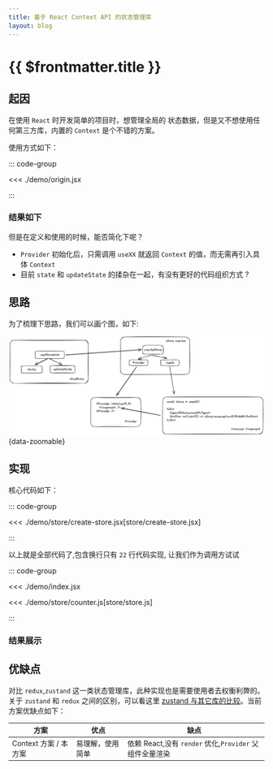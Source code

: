 ```yaml
---
title: 基于 React Context API 的状态管理库
layout: blog
---
```


<script setup>
import Demo from '@/components/ReactWrap/index.vue'
import OriginApp from './demo/origin.jsx'
import OptimizationApp from './demo/index.jsx'
</script>

# {{ $frontmatter.title }}

## 起因

在使用 `React` 时开发简单的项目时，想管理全局的 状态数据，但是又不想使用任何第三方库，内置的 `Context` 是个不错的方案。

使用方式如下：

::: code-group

<<< ./demo/origin.jsx

:::

### 结果如下

<Demo :component="OriginApp"/>

但是在定义和使用的时候，能否简化下呢？

- `Provider` 初始化后，只需调用 `useXX` 就返回 `Context` 的值，而无需再引入具体 `Context`
- 目前 `state` 和 `updateState` 的揉杂在一起，有没有更好的代码组织方式 ?

## 思路

为了梳理下思路，我们可以画个图，如下:

![logic](../assets/image.png){data-zoomable}

## 实现

核心代码如下：

::: code-group

<<< ./demo/store/create-store.jsx[store/create-store.jsx]

:::

以上就是全部代码了,包含换行只有 `22` 行代码实现, 让我们作为调用方试试

::: code-group

<<< ./demo/index.jsx

<<< ./demo/store/counter.js[store/store.js]

:::

### 结果展示

<Demo :component="OptimizationApp"/>

## 优缺点

对比 `redux`,`zustand` 这一类状态管理库，此种实现也是需要使用者去权衡利弊的。关于 `zustand` 和 `redux` 之间的区别，可以看这里 [zustand 与其它库的比较](https://docs.pmnd.rs/zustand/getting-started/comparison)。当前方案优缺点如下：

| 方案                  | 优点             | 缺点                                                    |
| --------------------- | ---------------- | ------------------------------------------------------- |
| Context 方案 / 本方案 | 易理解，使用简单 | 依赖 React,没有 `render` 优化,`Provider` 父组件全量渲染 |
